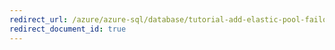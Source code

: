 ```yaml
---
redirect_url: /azure/azure-sql/database/tutorial-add-elastic-pool-failover-group
redirect_document_id: true
---
```

